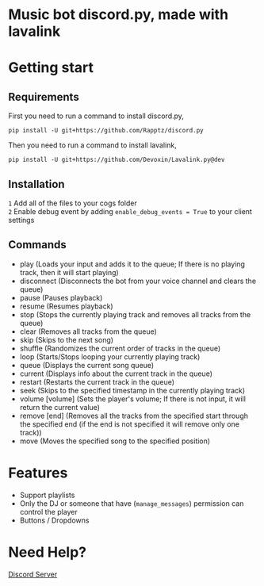 # Music bot discord.py, made with lavalink
# Getting start
## Requirements
First you need to run a command to install discord.py,
```shell
pip install -U git+https://github.com/Rapptz/discord.py

```
Then you need to run a command to install lavalink,
```shell
pip install -U git+https://github.com/Devoxin/Lavalink.py@dev
```
## Installation
`1` Add all of the files to your cogs folder <br>
`2` Enable debug event by adding `enable_debug_events = True` to your client settings

## Commands
- play <query> (Loads your input and adds it to the queue; If there is no playing track, then it will start playing)
- disconnect (Disconnects the bot from your voice channel and clears the queue)
- pause (Pauses playback)
- resume (Resumes playback)
- stop (Stops the currently playing track and removes all tracks from the queue)
- clear (Removes all tracks from the queue)
- skip (Skips to the next song)
- shuffle (Randomizes the current order of tracks in the queue)
- loop (Starts/Stops looping your currently playing track)
- queue (Displays the current song queue)
- current (Displays info about the current track in the queue)
- restart (Restarts the current track in the queue)
- seek <position> (Skips to the specified timestamp in the currently playing track)
- volume [volume] (Sets the player's volume; If there is not input, it will return the current value)
- remove <start> [end] (Removes all the tracks from the specified start through the specified end (if the end is not specified it will remove only one track))
- move <position> <track> (Moves the specified song to the specified position)

# Features
- Support playlists
- Only the DJ or someone that have (`manage_messages`) permission can control the player
- Buttons / Dropdowns
  
# Need Help?
[Discord Server](https://discord.gg/DNKEDurMyn)
